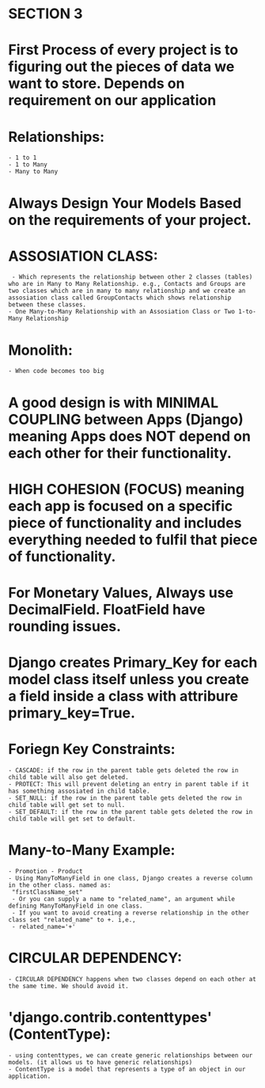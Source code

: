 # SECTION 3

# First Process of every project is to figuring out the pieces of data we want to store. Depends on requirement on our application
# Relationships:
	- 1 to 1
	- 1 to Many
	- Many to Many
# Always Design Your Models Based on the requirements of your project.

# ASSOSIATION CLASS:
	 - Which represents the relationship between other 2 classes (tables) who are in Many to Many Relationship. e.g., Contacts and Groups are two classes which are in many to many relationship and we create an assosiation class called GroupContacts which shows relationship between these classes.
	- One Many-to-Many Relationship with an Assosiation Class or Two 1-to-Many Relationship

# Monolith:
	- When code becomes too big
# A good design is with MINIMAL COUPLING between Apps (Django) meaning Apps does NOT depend on each other for their functionality.	
# HIGH COHESION (FOCUS) meaning each app is focused on a specific piece of functionality and includes everything needed to fulfil that piece of functionality.

# For Monetary Values, Always use DecimalField. FloatField have rounding issues.
# Django creates Primary_Key for each model class itself unless you create a field inside a class with attribure primary_key=True.


# Foriegn Key Constraints:
	- CASCADE: if the row in the parent table gets deleted the row in child table will also get deleted.
	- PROTECT: This will prevent deleting an entry in parent table if it has something assosiated in child table.
	- SET_NULL: if the row in the parent table gets deleted the row in child table will get set to null.
	- SET_DEFAULT: if the row in the parent table gets deleted the row in child table will get set to default.


# Many-to-Many Example:
	- Promotion - Product
	- Using ManyToManyField in one class, Django creates a reverse column in the other class. named as:
	 "firstClassName_set"
	 - Or you can supply a name to "related_name", an argument while defining ManyToManyField in one class.
	 - If you want to avoid creating a reverse relationship in the other class set "related_name" to +. i,e., 
	 - related_name='+'


# CIRCULAR DEPENDENCY:
	- CIRCULAR DEPENDENCY happens when two classes depend on each other at the same time. We should avoid it.

# 'django.contrib.contenttypes' (ContentType):
	- using contenttypes, we can create generic relationships between our models. (it allows us to have generic relationships)
	- ContentType is a model that represents a type of an object in our application.